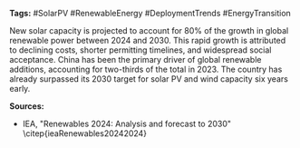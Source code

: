 **Tags:** #SolarPV #RenewableEnergy #DeploymentTrends #EnergyTransition

New solar capacity is projected to account for 80% of the growth in global renewable power between 2024 and 2030. This rapid growth is attributed to declining costs, shorter permitting timelines, and widespread social acceptance. China has been the primary driver of global renewable additions, accounting for two-thirds of the total in 2023. The country has already surpassed its 2030 target for solar PV and wind capacity six years early.

**Sources:**

- IEA, "Renewables 2024: Analysis and forecast to 2030" \citep{ieaRenewables20242024}